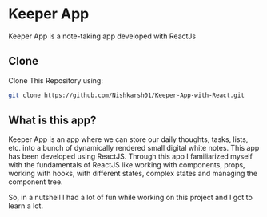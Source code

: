 # Keeper App

Keeper App is a note-taking app developed with ReactJs

## Clone 

Clone This Repository using:

```bash
git clone https://github.com/Nishkarsh01/Keeper-App-with-React.git
```

## What is this app?

Keeper App is an app where we can store our daily thoughts, tasks, lists, etc. into a bunch of dynamically rendered small digital white notes. This app has been developed using ReactJS. 
Through this app I familiarized myself with the fundamentals of ReactJS like working with components, props, working with hooks, with different states, complex states and managing the component tree.

So, in a nutshell I had a lot of fun while working on this project and I got to learn a lot.

